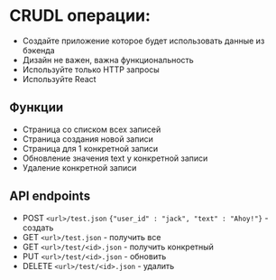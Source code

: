 # CRUDL операции:
- Создайте приложение которое будет использовать данные из бэкенда
- Дизайн не важен, важна функциональность
- Используйте только HTTP запросы
- Используйте React

## Функции
- Страница со списком всех записей
- Страница создания новой записи
- Страница для 1 конкретной записи
- Обновление значения text у конкретной записи
- Удаление конкретной записи

## API endpoints
- POST `<url>/test.json` `{"user_id" : "jack", "text" : "Ahoy!"}` - создать
- GET `<url>/test.json` - получить все
- GET `<url>/test/<id>.json` - получить конкретный
- PUT `<url>/test/<id>.json` - обновить
- DELETE `<url>/test/<id>.json` - удалить
